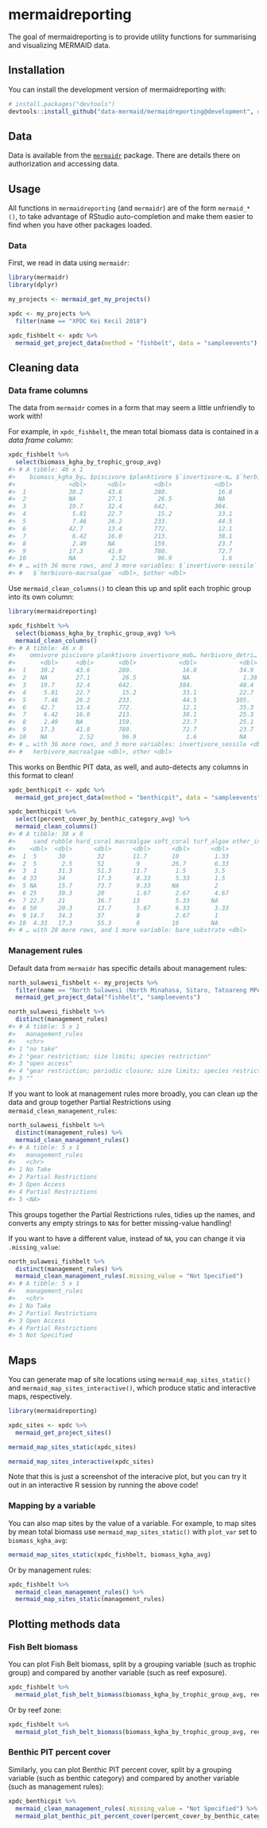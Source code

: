 
<!-- README.md is generated from README.Rmd. Please edit that file -->

# mermaidreporting

<!-- badges: start -->

<!-- badges: end -->

The goal of mermaidreporting is to provide utility functions for
summarising and visualizing MERMAID data.

## Installation

You can install the development version of mermaidreporting with:

``` r
# install.packages("devtools")
devtools::install_github("data-mermaid/mermaidreporting@development", upgrade = "never")
```

## Data

Data is available from the
[`mermaidr`](https://github.com/data-mermaid/mermaidr/tree/package)
package. There are details there on authorization and accessing data.

## Usage

All functions in `mermaidreporting` (and `mermaidr`) are of the form
`mermaid_*()`, to take advantage of RStudio auto-completion and make
them easier to find when you have other packages loaded.

### Data

First, we read in data using `mermaidr`:

``` r
library(mermaidr)
library(dplyr)

my_projects <- mermaid_get_my_projects() 

xpdc <- my_projects %>%
  filter(name == "XPDC Kei Kecil 2018")

xpdc_fishbelt <- xpdc %>%
  mermaid_get_project_data(method = "fishbelt", data = "sampleevents")
```

## Cleaning data

### Data frame columns

The data from `mermaidr` comes in a form that may seem a little
unfriendly to work with\!

For example, in `xpdc_fishbelt`, the mean total biomass data is
contained in a *data frame column*:

``` r
xpdc_fishbelt %>%
  select(biomass_kgha_by_trophic_group_avg)
#> # A tibble: 46 x 1
#>    biomass_kgha_by… $piscivore $planktivore $`invertivore-m… $`herbivore-det…
#>               <dbl>      <dbl>        <dbl>            <dbl>            <dbl>
#>  1            30.2       43.6         280.              16.8            34.9 
#>  2            NA         27.1          26.5             NA               1.38
#>  3            19.7       32.4         642.             384.             48.4 
#>  4             5.81      22.7          15.2             33.1            22.7 
#>  5             7.46      26.2         233.              44.5           105.  
#>  6            42.7       13.4         772.              12.1            35.3 
#>  7             6.42      16.0         213.              38.1            25.3 
#>  8             2.49      NA           159.              23.7            25.1 
#>  9            17.3       41.8         780.              72.7            23.7 
#> 10            NA          2.52         96.9              1.6            NA   
#> # … with 36 more rows, and 3 more variables: $`invertivore-sessile` <dbl>,
#> #   $`herbivore-macroalgae` <dbl>, $other <dbl>
```

Use `mermaid_clean_columns()` to clean this up and split each trophic
group into its own column:

``` r
library(mermaidreporting)

xpdc_fishbelt %>%
  select(biomass_kgha_by_trophic_group_avg) %>%
  mermaid_clean_columns()
#> # A tibble: 46 x 8
#>    omnivore piscivore planktivore invertivore_mob… herbivore_detri…
#>       <dbl>     <dbl>       <dbl>            <dbl>            <dbl>
#>  1    30.2      43.6        280.              16.8            34.9 
#>  2    NA        27.1         26.5             NA               1.38
#>  3    19.7      32.4        642.             384.             48.4 
#>  4     5.81     22.7         15.2             33.1            22.7 
#>  5     7.46     26.2        233.              44.5           105.  
#>  6    42.7      13.4        772.              12.1            35.3 
#>  7     6.42     16.0        213.              38.1            25.3 
#>  8     2.49     NA          159.              23.7            25.1 
#>  9    17.3      41.8        780.              72.7            23.7 
#> 10    NA         2.52        96.9              1.6            NA   
#> # … with 36 more rows, and 3 more variables: invertivore_sessile <dbl>,
#> #   herbivore_macroalgae <dbl>, other <dbl>
```

This works on Benthic PIT data, as well, and auto-detects any columns in
this format to clean\!

``` r
xpdc_benthicpit <- xpdc %>%
  mermaid_get_project_data(method = "benthicpit", data = "sampleevents")

xpdc_benthicpit %>%
  select(percent_cover_by_benthic_category_avg) %>%
  mermaid_clean_columns()
#> # A tibble: 38 x 8
#>     sand rubble hard_coral macroalgae soft_coral turf_algae other_invertebr…
#>    <dbl>  <dbl>      <dbl>      <dbl>      <dbl>      <dbl>            <dbl>
#>  1  5      30         32        11.7       18          1.33             3.67
#>  2  5       2.5       52         9         26.7        6.33             3   
#>  3  1      31.3       51.3      11.7        1.5        3.5              6   
#>  4 33      34         17.3       8.33       5.33       1.5              2   
#>  5 NA      15.7       73.7       9.33      NA          2                1   
#>  6 25      39.3       20         1.67       2.67       4.67             4.67
#>  7 22.7    21         36.7      13          5.33      NA                1.5 
#>  8 50      20.3       13.7       5.67       6.33       3.33             2   
#>  9 14.7    34.3       37         8          2.67       1                2.67
#> 10  4.33   17.3       55.3       6         16         NA                1.5 
#> # … with 28 more rows, and 1 more variable: bare_substrate <dbl>
```

### Management rules

Default data from `mermaidr` has specific details about management
rules:

``` r
north_sulawesi_fishbelt <- my_projects %>%
  filter(name == "North Sulawesi (North Minahasa, Sitaro, Tatoareng MPA) Ecological Survey") %>%
  mermaid_get_project_data("fishbelt", "sampleevents")

north_sulawesi_fishbelt %>%
  distinct(management_rules)
#> # A tibble: 5 x 1
#>   management_rules                                                      
#>   <chr>                                                                 
#> 1 "no take"                                                             
#> 2 "gear restriction; size limits; species restriction"                  
#> 3 "open access"                                                         
#> 4 "gear restriction; periodic closure; size limits; species restriction"
#> 5 ""
```

If you want to look at management rules more broadly, you can clean up
the data and group together Partial Restrictions using
`mermaid_clean_management_rules`:

``` r
north_sulawesi_fishbelt %>%
  distinct(management_rules) %>%
  mermaid_clean_management_rules()
#> # A tibble: 5 x 1
#>   management_rules    
#>   <chr>               
#> 1 No Take             
#> 2 Partial Restrictions
#> 3 Open Access         
#> 4 Partial Restrictions
#> 5 <NA>
```

This groups together the Partial Restrictions rules, tidies up the
names, and converts any empty strings to `NA`s for better missing-value
handling\!

If you want to have a different value, instead of `NA`, you can change
it via `.missing_value`:

``` r
north_sulawesi_fishbelt %>%
  distinct(management_rules) %>%
  mermaid_clean_management_rules(.missing_value = "Not Specified")
#> # A tibble: 5 x 1
#>   management_rules    
#>   <chr>               
#> 1 No Take             
#> 2 Partial Restrictions
#> 3 Open Access         
#> 4 Partial Restrictions
#> 5 Not Specified
```

## Maps

You can generate map of site locations using
`mermaid_map_sites_static()` and `mermaid_map_sites_interactive()`,
which produce static and interactive maps, respectively.

``` r
library(mermaidreporting)

xpdc_sites <- xpdc %>%
  mermaid_get_project_sites()

mermaid_map_sites_static(xpdc_sites)
```

``` r
mermaid_map_sites_interactive(xpdc_sites)
```

Note that this is just a screenshot of the interacive plot, but you can
try it out in an interactive R session by running the above code\!

### Mapping by a variable

You can also map sites by the value of a variable. For example, to map
sites by mean total biomass use `mermaid_map_sites_static()` with
`plot_var` set to `biomass_kgha_avg`:

``` r
mermaid_map_sites_static(xpdc_fishbelt, biomass_kgha_avg)
```

Or by management rules:

``` r
xpdc_fishbelt %>%
  mermaid_clean_management_rules() %>%
  mermaid_map_sites_static(management_rules)
```

## Plotting methods data

### Fish Belt biomass

You can plot Fish Belt biomass, split by a grouping variable (such as
trophic group) and compared by another variable (such as reef exposure).

``` r
xpdc_fishbelt %>%
  mermaid_plot_fish_belt_biomass(biomass_kgha_by_trophic_group_avg, reef_exposure)
```

Or by reef zone:

``` r
xpdc_fishbelt %>%
  mermaid_plot_fish_belt_biomass(biomass_kgha_by_trophic_group_avg, reef_zone)
```

### Benthic PIT percent cover

Similarly, you can plot Benthic PIT percent cover, split by a grouping
variable (such as benthic category) and compared by another variable
(such as management rules):

``` r
xpdc_benthicpit %>%
  mermaid_clean_management_rules(.missing_value = "Not Specified") %>%
  mermaid_plot_benthic_pit_percent_cover(percent_cover_by_benthic_category_avg, management_rules)
```
